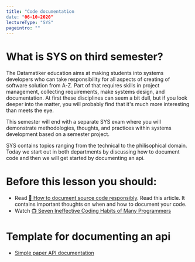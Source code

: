 ```yaml
---
title: "Code documentation
date: "06-10-2020"
lectureType: "SYS"
pageintro: ""
---
```



# What is SYS on third semester?
The Datamatiker education aims at making students into systems developers who can take responsibility for all aspects of creating of software solution from A-Z. Part of that requires skills in project management, collecting requirements, make systems design, and documentation. At first these disciplines can seem a bit dull, but if you look deeper into the matter, you will probably find that it's much more interesting than meets the eye.

This semester will end with a separate SYS exam where you will demonstrate methodologies, thoughts, and practices within systems development based on a semester project.

SYS contains topics ranging from the technical to the philisophical domain. Today we start out in both departments by discussing how to document code and then we will get started by documenting an api. 


# Before this lesson you should:
- Read [:book: How to document source code responsibly](https://medium.com/@andrewgoldis/how-to-document-source-code-responsibly-2b2f303aa525). Read this article. It contains important thoughts on when and how to document your code.
- Watch [:tv: Seven Ineffective Coding Habits of Many Programmers](https://www.youtube.com/watch?v=ZsHMHukIlJY)

# Template for documenting an api
- [Simple paper API documentation](https://docs.google.com/document/d/1SUe4aZ-hGW3mYO9c6DmBq_X0dbjGhl4Lr5VTLEb2yco/edit?usp=sharing)

# Naming REST endpoints
- Skim  [:book:REST Resource Naming Guide](https://restfulapi.net/resource-naming/)

# Exercise / tutorial
Coming soon ....